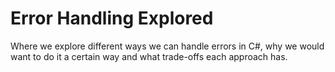 # Error Handling Explored

Where we explore different ways we can handle errors in C#, why we would want to do it a certain way and what trade-offs each approach has.
